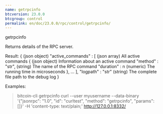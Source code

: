 ```yaml
---
name: getrpcinfo
btcversion: 23.0.0
btcgroup: control
permalink: en/doc/23.0.0/rpc/control/getrpcinfo/
---
```


getrpcinfo

Returns details of the RPC server.

Result:
{                          (json object)
  "active_commands" : [    (json array) All active commands
    {                      (json object) Information about an active command
      "method" : "str",    (string) The name of the RPC command
      "duration" : n       (numeric) The running time in microseconds
    },
    ...
  ],
  "logpath" : "str"        (string) The complete file path to the debug log
}

Examples:
> bitcoin-cli getrpcinfo 
> curl --user myusername --data-binary '{"jsonrpc": "1.0", "id": "curltest", "method": "getrpcinfo", "params": []}' -H 'content-type: text/plain;' http://127.0.0.1:8332/


